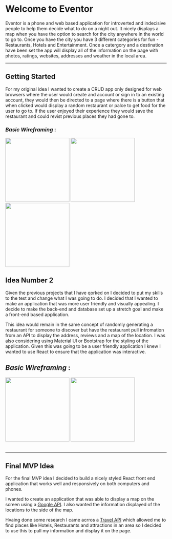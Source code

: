 # **Welcome to Eventor**

Eventor is a phone and web based application for introverted and indecisive people to help them decide what to do on a night out. It nicely displays a map when you have the option to search for the city anywhere in the world to go to. Once you have the city you have 3 different categories for fun - Restaurants, Hotels and Entertainment. Once a catergory and a destination have been set the app will display all of the information on the page with photos, ratings, websites, addresses and weather in the local area.

------------------


## **Getting Started**

For my original idea I wanted to create a CRUD app only designed for web browsers where the user would create and account or sign in to an existing account, they would then be directed to a page where there is a button that when clicked would display a random restaurant or palce to get food for the user to go to. If the user enjoyed their experience they would save the restaurant and could revist previous places they had gone to.

### _Basic Wireframing_ :

<img src="images/BasicTables.png" width="200">

<img src="images/HomePage.png" width="200">

<img src="images/SearchPage.png" width="200">

## Idea Number 2 

Given the previous projects that I have qorked on I decided to put my skills to the test and change what I was going to do. I decided that I wanted to make an application that was more user friendly and visually appealing. I decide to make the back-end and database set up a stretch goal and make a front-end based application.

This idea would remain in the same concept of randomly generating a restaurant for someone to discover but have the restaurant pull infromation from an API to display the address, reviews and a map of the location. I was also considering using Material UI or Bootstrap for the styling of the application. Given this was going to be a user friendly application I knew I wanted to use React to ensure that the application was interactive.


## _Basic Wireframing_ : 
<img src="images/HomePage2.png" width="200">
<img src="images/SearchButton2.png" width="200">

<br/>


<br/>

----------
## **Final MVP Idea** 

For the final MVP idea I decided to build a nicely styled React front end application that works well and responsively on both computers and phones.

I wanted to create an application that was able to display a map on the screen using a [Google API](https://developers.google.com/maps). I also wanted the information displayed of the locations to the side of the map.

Hvaing done some research I came acrros a [Travel API](https://rapidapi.com/apidojo/api/travel-advisor/) which allowed me to find places like Hotels, Restaurants and attractions in an area so I decided to use this to pull my information and display it on the page.


